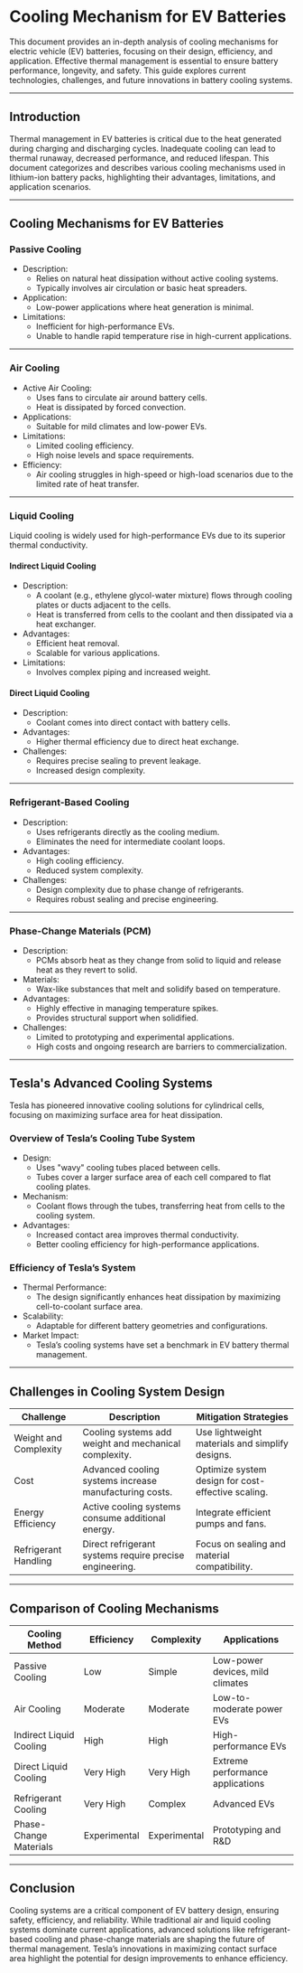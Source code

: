 # Cooling Mechanism for EV Batteries

This document provides an in-depth analysis of cooling mechanisms for electric vehicle (EV) batteries, focusing on their design, efficiency, and application. Effective thermal management is essential to ensure battery performance, longevity, and safety. This guide explores current technologies, challenges, and future innovations in battery cooling systems.

---

## Introduction

Thermal management in EV batteries is critical due to the heat generated during charging and discharging cycles. Inadequate cooling can lead to thermal runaway, decreased performance, and reduced lifespan. This document categorizes and describes various cooling mechanisms used in lithium-ion battery packs, highlighting their advantages, limitations, and application scenarios.

---

## Cooling Mechanisms for EV Batteries

### Passive Cooling
- Description:
  - Relies on natural heat dissipation without active cooling systems.
  - Typically involves air circulation or basic heat spreaders.
- Application:
  - Low-power applications where heat generation is minimal.
- Limitations:
  - Inefficient for high-performance EVs.
  - Unable to handle rapid temperature rise in high-current applications.

---

### Air Cooling
- Active Air Cooling:
  - Uses fans to circulate air around battery cells.
  - Heat is dissipated by forced convection.
- Applications:
  - Suitable for mild climates and low-power EVs.
- Limitations:
  - Limited cooling efficiency.
  - High noise levels and space requirements.
- Efficiency:
  - Air cooling struggles in high-speed or high-load scenarios due to the limited rate of heat transfer.

---

### Liquid Cooling
Liquid cooling is widely used for high-performance EVs due to its superior thermal conductivity.

#### Indirect Liquid Cooling
- Description:
  - A coolant (e.g., ethylene glycol-water mixture) flows through cooling plates or ducts adjacent to the cells.
  - Heat is transferred from cells to the coolant and then dissipated via a heat exchanger.
- Advantages:
  - Efficient heat removal.
  - Scalable for various applications.
- Limitations:
  - Involves complex piping and increased weight.

#### Direct Liquid Cooling
- Description:
  - Coolant comes into direct contact with battery cells.
- Advantages:
  - Higher thermal efficiency due to direct heat exchange.
- Challenges:
  - Requires precise sealing to prevent leakage.
  - Increased design complexity.

---

### Refrigerant-Based Cooling
- Description:
  - Uses refrigerants directly as the cooling medium.
  - Eliminates the need for intermediate coolant loops.
- Advantages:
  - High cooling efficiency.
  - Reduced system complexity.
- Challenges:
  - Design complexity due to phase change of refrigerants.
  - Requires robust sealing and precise engineering.

---

### Phase-Change Materials (PCM)
- Description:
  - PCMs absorb heat as they change from solid to liquid and release heat as they revert to solid.
- Materials:
  - Wax-like substances that melt and solidify based on temperature.
- Advantages:
  - Highly effective in managing temperature spikes.
  - Provides structural support when solidified.
- Challenges:
  - Limited to prototyping and experimental applications.
  - High costs and ongoing research are barriers to commercialization.

---

## Tesla's Advanced Cooling Systems

Tesla has pioneered innovative cooling solutions for cylindrical cells, focusing on maximizing surface area for heat dissipation.

### Overview of Tesla’s Cooling Tube System
- Design:
  - Uses "wavy" cooling tubes placed between cells.
  - Tubes cover a larger surface area of each cell compared to flat cooling plates.
- Mechanism:
  - Coolant flows through the tubes, transferring heat from cells to the cooling system.
- Advantages:
  - Increased contact area improves thermal conductivity.
  - Better cooling efficiency for high-performance applications.

### Efficiency of Tesla’s System
- Thermal Performance:
  - The design significantly enhances heat dissipation by maximizing cell-to-coolant surface area.
- Scalability:
  - Adaptable for different battery geometries and configurations.
- Market Impact:
  - Tesla’s cooling systems have set a benchmark in EV battery thermal management.

---

## Challenges in Cooling System Design

| Challenge             | Description                                        | Mitigation Strategies                            |
|---------------------------|------------------------------------------------------|---------------------------------------------------|
| Weight and Complexity | Cooling systems add weight and mechanical complexity. | Use lightweight materials and simplify designs.   |
| Cost                  | Advanced cooling systems increase manufacturing costs.| Optimize system design for cost-effective scaling.|
| Energy Efficiency     | Active cooling systems consume additional energy.     | Integrate efficient pumps and fans.               |
| Refrigerant Handling  | Direct refrigerant systems require precise engineering.| Focus on sealing and material compatibility.      |

---

## Comparison of Cooling Mechanisms

| Cooling Method         | Efficiency          | Complexity         | Applications                  |
|----------------------------|------------------------|------------------------|-----------------------------------|
| Passive Cooling         | Low                   | Simple                 | Low-power devices, mild climates |
| Air Cooling             | Moderate              | Moderate               | Low-to-moderate power EVs        |
| Indirect Liquid Cooling | High                  | High                   | High-performance EVs             |
| Direct Liquid Cooling   | Very High             | Very High              | Extreme performance applications |
| Refrigerant Cooling     | Very High             | Complex                | Advanced EVs                     |
| Phase-Change Materials  | Experimental          | Experimental           | Prototyping and R&D              |

---

## Conclusion

Cooling systems are a critical component of EV battery design, ensuring safety, efficiency, and reliability. While traditional air and liquid cooling systems dominate current applications, advanced solutions like refrigerant-based cooling and phase-change materials are shaping the future of thermal management. Tesla’s innovations in maximizing contact surface area highlight the potential for design improvements to enhance efficiency.